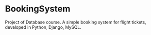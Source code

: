 # BookingSystem
Project of Database course. A simple booking system for flight tickets, developed in Python, Django, MySQL.
